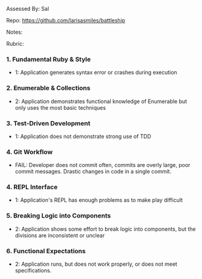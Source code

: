 Assessed By: Sal

Repo: https://github.com/larisasmiles/battleship

Notes:

Rubric:

### 1. Fundamental Ruby & Style

* 1:  Application generates syntax error or crashes during execution

### 2. Enumerable & Collections

* 2: Application demonstrates functional knowledge of Enumerable but only uses the most basic techniques

### 3. Test-Driven Development

* 1: Application does not demonstrate strong use of TDD

### 4. Git Workflow

* FAIL: Developer does not commit often, commits are overly large, poor commit messages. Drastic changes in code in a single commit.

### 4. REPL Interface

* 1: Application's REPL has enough problems as to make play difficult

### 5. Breaking Logic into Components

* 2: Application shows some effort to break logic into components, but the divisions are inconsistent or unclear

### 6. Functional Expectations

* 2: Application runs, but does not work properly, or does not meet specifications.
